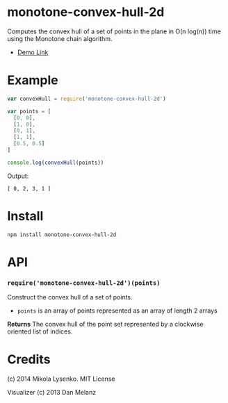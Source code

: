 monotone-convex-hull-2d
=======================
Computes the convex hull of a set of points in the plane in O(n log(n)) time using the Monotone chain algorithm.

* [Demo Link](https://mikolalysenko.github.io/monotone-convex-hull-2d/visualizer/index.html)

# Example

```javascript
var convexHull = require('monotone-convex-hull-2d')

var points = [
  [0, 0],
  [1, 0],
  [0, 1],
  [1, 1],
  [0.5, 0.5]
]

console.log(convexHull(points))
```

Output:

```
[ 0, 2, 3, 1 ]
```

# Install

```
npm install monotone-convex-hull-2d
```

# API

### `require('monotone-convex-hull-2d')(points)`
Construct the convex hull of a set of points.

* `points` is an array of points represented as an array of length 2 arrays

**Returns** The convex hull of the point set represented by a clockwise oriented list of indices.

# Credits
(c) 2014 Mikola Lysenko. MIT License

Visualizer (c) 2013 Dan Melanz